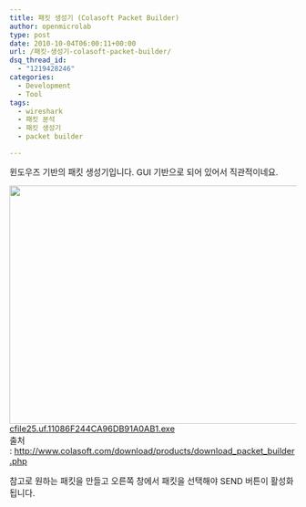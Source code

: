 ```yaml
---
title: 패킷 생성기 (Colasoft Packet Builder)
author: openmicrolab
type: post
date: 2010-10-04T06:00:11+00:00
url: /패킷-생성기-colasoft-packet-builder/
dsq_thread_id:
  - "1219428246"
categories:
  - Development
  - Tool
tags:
  - wireshark
  - 패킷 분석
  - 패킷 생성기
  - packet builder

---
```

<span style="font-size: 11pt; ">윈도우즈 기반의 패킷 생성기입니다. GUI 기반으로 되어 있어서 직관적이네요.&nbsp;</span>

<div>
  <span style="font-size: 11pt; "><img loading="lazy" src="/images/1/cfile7.uf.144640284CA96D28246964.jpg" class="aligncenter" width="680" height="418" alt="" filename="packet generator.jpg" filemime="image/jpeg" /></span>
</div>

<div>
  <span style="font-size: 11pt; "><a href="/images/1/cfile25.uf.11086F244CA96DB91A0AB1.exe" class="aligncenter" filename="pktbuilder10_build166.exe"  filemime="application/x-dosexec" />cfile25.uf.11086F244CA96DB91A0AB1.exe</a><br /> </span>
</div>

<div>
  <span style="font-size: 11pt; ">출처 :&nbsp;</span><a href="http://www.colasoft.com/download/products/download_packet_builder.php"><span style="font-size: 11pt; ">http://www.colasoft.com/download/products/download_packet_builder.php</span></a>
</div>

<div>
  <a href="http://www.colasoft.com/download/products/download_packet_builder.php"></a></p> 
  
  <div id="__KO_DIC_LAYER__" style="padding-top: 0px; padding-right: 0px; padding-bottom: 0px; padding-left: 0px; position: fixed; z-index: 1e+009; overflow-x: hidden; overflow-y: hidden; border-top-width: 2px; border-right-width: 2px; border-bottom-width: 2px; border-left-width: 2px; border-top-style: solid; border-right-style: solid; border-bottom-style: solid; border-left-style: solid; border-top-color: rgb(51, 51, 119); border-right-color: rgb(51, 51, 119); border-bottom-color: rgb(51, 51, 119); border-left-color: rgb(51, 51, 119); display: none; ">
  </div>
  
  <div>
    <span style="font-size: 11pt; ">참고로 원하는 패킷을 만들고 오른쪽 창에서 패킷을 선택해야 SEND 버튼이 활성화 됩니다.</span>
  </div>
  
  <div>
  </div>
</div>